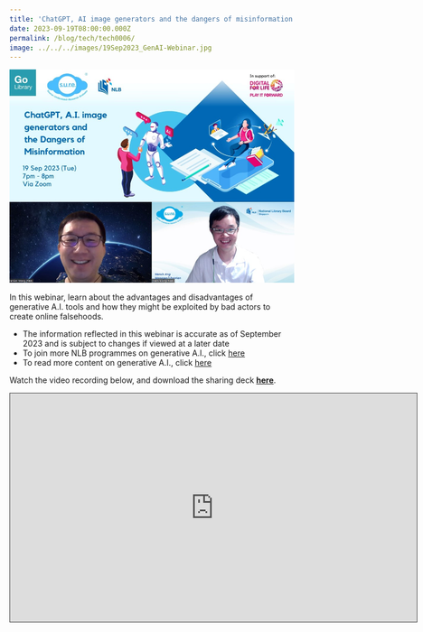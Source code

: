 ```yaml
---
title: 'ChatGPT, AI image generators and the dangers of misinformation'
date: 2023-09-19T08:00:00.000Z
permalink: /blog/tech/tech0006/
image: ../../../images/19Sep2023_GenAI-Webinar.jpg
---
```


![](../../../images/19Sep2023_GenAI-Webinar.jpg)

In this webinar, learn about the advantages and disadvantages of generative A.I. tools and how they might be exploited by bad actors to create online falsehoods.

- The information reflected in this webinar is accurate as of September 2023 and is subject to changes if viewed at a later date
- To join more NLB programmes on generative A.I., click [here](https://sure.nlb.gov.sg/generative-ai/programmes/)
- To read more content on generative A.I., click [here](https://sure.nlb.gov.sg/generative-ai/what-is-generative-ai/)

Watch the video recording below, and download the sharing deck **[here](https://go.gov.sg/sure-gen-ai-19sep2023-deck)**.



<iframe src="https://nlb.ap.panopto.com/Panopto/Pages/Embed.aspx?id=bd5ec2ec-f264-4e8a-a0bf-b0830007bb25&autoplay=false&offerviewer=true&showtitle=true&showbrand=false&captions=false&interactivity=all" height="405" width="720" style="border: 1px solid #464646;" allowfullscreen allow="autoplay"></iframe> 